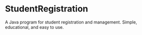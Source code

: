 # StudentRegistration
A Java program for student registration and management. Simple, educational, and easy to use.
